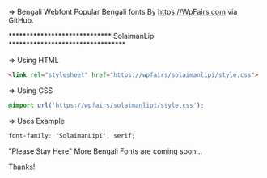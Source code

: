 => Bengali Webfont
Popular Bengali fonts By https://WpFairs.com via GitHub.

***************************** SolaimanLipi *********************************

=> Using HTML
```html
<link rel="stylesheet" href="https://wpfairs/solaimanlipi/style.css">
```
=> Using CSS
```css
@import url('https://wpfairs/solaimanlipi/style.css');
```
=> Uses Example
```css
font-family: 'SolaimanLipi', serif;
```

"Please Stay Here"
More Bengali Fonts are coming soon...

Thanks!
